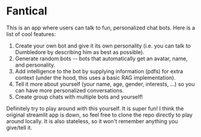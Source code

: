 # Fantical 

This is an app where users can talk to fun, personalized chat bots. Here is a list of cool features:

1. Create your own bot and give it its own personality (i.e. you can talk to Dumbledore by describing him as best as possible).
2. Generate random bots -- bots that automatically get an avatar, name, and personality.
3. Add intelligence to the bot by supplying information (pdfs) for extra context (under the hood, this uses a basic RAG implementation).
4. Tell it more about yourself (your name, age, gender, interests, ...) so you can have more personalized conversations.
5. Create group chats with multiple bots and yourself!

Definitely try to play around with this yourself. It is super fun! I think the original streamlit app is down, so feel free to clone the repo directly to play around locally. It is also stateless, so it won't remember anything you give/tell it. 
